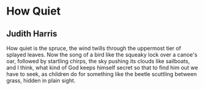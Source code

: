 # How Quiet
## Judith Harris
How quiet is the spruce,
the wind twills
through the uppermost tier
of splayed leaves.
Now the song of a bird
like the squeaky lock
over a canoe's oar,
followed by startling chirps,
the sky pushing its clouds
like sailboats,
and I think, what kind of God
keeps himself secret
so that to find him out
we have to seek, as children do
for something like the beetle
scuttling between grass,
hidden in plain sight.